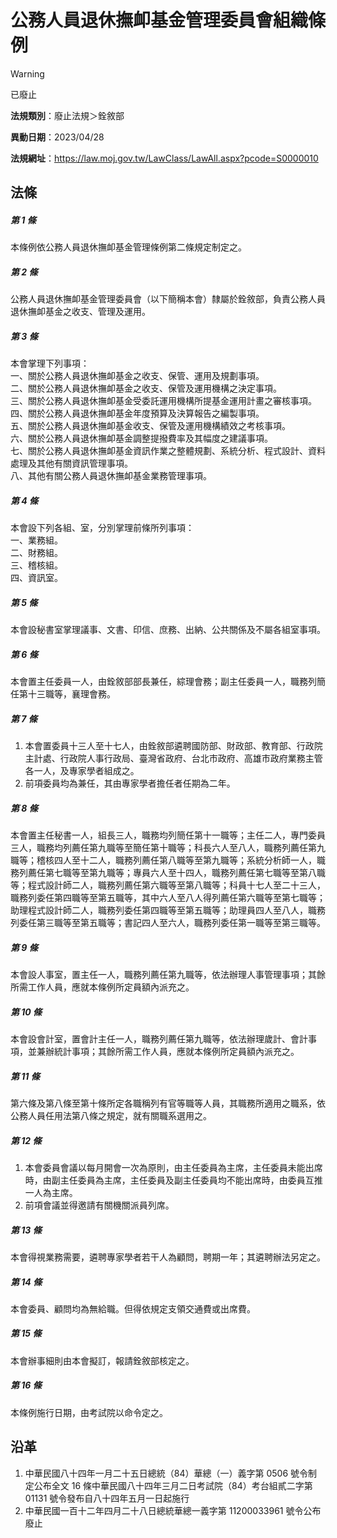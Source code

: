 # 公務人員退休撫卹基金管理委員會組織條例


> [!WARNING]
> 已廢止


**法規類別**：廢止法規＞銓敘部

**異動日期**：2023/04/28  

**法規網址**：https://law.moj.gov.tw/LawClass/LawAll.aspx?pcode=S0000010



## 法條
##### 第 1 條
本條例依公務人員退休撫卹基金管理條例第二條規定制定之。

##### 第 2 條
公務人員退休撫卹基金管理委員會（以下簡稱本會）隸屬於銓敘部，負責公務人員退休撫卹基金之收支、管理及運用。

##### 第 3 條
本會掌理下列事項：  
一、關於公務人員退休撫卹基金之收支、保管、運用及規劃事項。  
二、關於公務人員退休撫卹基金之收支、保管及運用機構之決定事項。  
三、關於公務人員退休撫卹基金受委託運用機構所提基金運用計畫之審核事項。  
四、關於公務人員退休撫卹基金年度預算及決算報告之編製事項。  
五、關於公務人員退休撫卹基金收支、保管及運用機構績效之考核事項。  
六、關於公務人員退休撫卹基金調整提撥費率及其幅度之建議事項。  
七、關於公務人員退休撫卹基金資訊作業之整體規劃、系統分析、程式設計、資料處理及其他有關資訊管理事項。  
八、其他有關公務人員退休撫卹基金業務管理事項。

##### 第 4 條
本會設下列各組、室，分別掌理前條所列事項：  
一、業務組。  
二、財務組。  
三、稽核組。  
四、資訊室。

##### 第 5 條
本會設秘書室掌理議事、文書、印信、庶務、出納、公共關係及不屬各組室事項。

##### 第 6 條
本會置主任委員一人，由銓敘部部長兼任，綜理會務；副主任委員一人，職務列簡任第十三職等，襄理會務。

##### 第 7 條
1. 本會置委員十三人至十七人，由銓敘部遴聘國防部、財政部、教育部、行政院主計處、行政院人事行政局、臺灣省政府、台北市政府、高雄市政府業務主管各一人，及專家學者組成之。
1. 前項委員均為兼任，其由專家學者擔任者任期為二年。

##### 第 8 條
本會置主任秘書一人，組長三人，職務均列簡任第十一職等；主任二人，專門委員三人，職務均列薦任第九職等至簡任第十職等；科長六人至八人，職務列薦任第九職等；稽核四人至十二人，職務列薦任第八職等至第九職等；系統分析師一人，職務列薦任第七職等至第九職等；專員六人至十四人，職務列薦任第七職等至第八職等；程式設計師二人，職務列薦任第六職等至第八職等；科員十七人至二十三人，職務列委任第四職等至第五職等，其中六人至八人得列薦任第六職等至第七職等；助理程式設計師二人，職務列委任第四職等至第五職等；助理員四人至八人，職務列委任第三職等至第五職等；書記四人至六人，職務列委任第一職等至第三職等。

##### 第 9 條
本會設人事室，置主任一人，職務列薦任第九職等，依法辦理人事管理事項；其餘所需工作人員，應就本條例所定員額內派充之。

##### 第 10 條
本會設會計室，置會計主任一人，職務列薦任第九職等，依法辦理歲計、會計事項，並兼辦統計事項；其餘所需工作人員，應就本條例所定員額內派充之。

##### 第 11 條
第六條及第八條至第十條所定各職稱列有官等職等人員，其職務所適用之職系，依公務人員任用法第八條之規定，就有關職系選用之。

##### 第 12 條
1. 本會委員會議以每月開會一次為原則，由主任委員為主席，主任委員未能出席時，由副主任委員為主席，主任委員及副主任委員均不能出席時，由委員互推一人為主席。
1. 前項會議並得邀請有關機關派員列席。

##### 第 13 條
本會得視業務需要，遴聘專家學者若干人為顧問，聘期一年；其遴聘辦法另定之。

##### 第 14 條
本會委員、顧問均為無給職。但得依規定支領交通費或出席費。

##### 第 15 條
本會辦事細則由本會擬訂，報請銓敘部核定之。

##### 第 16 條
本條例施行日期，由考試院以命令定之。

## 沿革
1. 中華民國八十四年一月二十五日總統（84）華總（一）義字第 0506 號令制定公布全文 16 條中華民國八十四年三月二日考試院（84）考台組貳二字第 01131  號令發布自八十四年五月一日起施行
1. 中華民國一百十二年四月二十八日總統華總一義字第 11200033961  號令公布廢止
